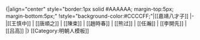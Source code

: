 {|align="center" style="border:1px solid #AAAAAA; margin-top:5px; margin-bottom:5px;"
!style="background-color:#CCCCFF;"|[[嘉靖八才子]]
|-
|[[王慎中]] | [[唐順之]] | [[陳束]] | [[趙時春]] | [[熊过]] | [[任瀚]] | [[李開先]] | [[吕高]]
|}
<noinclude>[[Category:明朝人模板]]</noinclude>